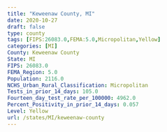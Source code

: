 ```yaml
---
title: "Keweenaw County, MI"
date: 2020-10-27
draft: false
type: county
tags: [FIPS:26083.0,FEMA:5.0,Micropolitan,Yellow]
categories: [MI]
County: Keweenaw County
State: MI
FIPS: 26083.0
FEMA_Region: 5.0
Population: 2116.0
NCHS_Urban_Rural_Classification: Micropolitan
Tests_in_prior_14_days: 105.0
Fourteen_day_test_rate_per_100000: 4962.0
Percent_Positivity_in_prior_14_days: 0.057
Level: Yellow
url: /states/MI/keweenaw-county
---
```



